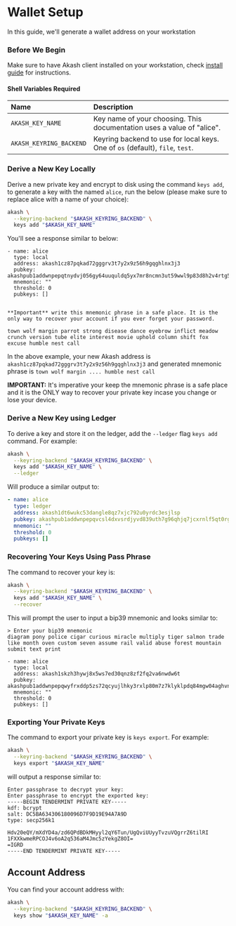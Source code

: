 # Wallet Setup

In this guide, we'll generate a wallet address on your workstation

### Before We Begin

Make sure to have Akash client installed on your workstation, check [install guide](install.md) for instructions.

#### Shell Variables Required

| Name | Description |
| :--- | :--- |
| `AKASH_KEY_NAME` | Key name of your choosing.  This documentation uses a value of "alice". |
| `AKASH_KEYRING_BACKEND` | Keyring backend to use for local keys.  One of `os` \(default\), `file`, `test`. |

### Derive a New Key Locally

Derive a new private key and encrypt to disk using the command `keys add`, to generate a key with the named `alice`, run the below \(please make sure to replace alice with a name of your choice\):

```bash
akash \
  --keyring-backend "$AKASH_KEYRING_BACKEND" \
  keys add "$AKASH_KEY_NAME"
```

You'll see a response similar to below:

```text
- name: alice
  type: local
  address: akash1cz87pqkad72gggrv3t7y2x9z56h9gqghlnx3j3
  pubkey: akashpub1addwnpepqtnydvj056gy64uuquldq5yx7mr8ncmn3ut59wwl9p83d8h2v4rtg5xa3vn
  mnemonic: ""
  threshold: 0
  pubkeys: []


**Important** write this mnemonic phrase in a safe place. It is the only way to recover your account if you ever forget your password.

town wolf margin parrot strong disease dance eyebrow inflict meadow crunch version tube elite interest movie uphold column shift fox excuse humble nest call
```

In the above example, your new Akash address is `akash1cz87pqkad72gggrv3t7y2x9z56h9gqghlnx3j3` and generated mnemonic phrase is `town wolf margin .... humble nest call`

**IMPORTANT:** It's imperative your keep the mnemonic phrase is a safe place and it is the ONLY way to recover your private key incase you change or lose your device.

### Derive a New Key using Ledger

To derive a key and store it on the ledger, add the `--ledger` flag `keys add` command. For example:

```bash
akash \
  --keyring-backend "$AKASH_KEYRING_BACKEND" \
  keys add "$AKASH_KEY_NAME" \
  --ledger
```

Will produce a similar output to:

```yaml
- name: alice
  type: ledger
  address: akash1dt6wukc53dangle8qz7xjc792u0yrdc3esjlsp
  pubkey: akashpub1addwnpepqvcsl4dxvsrdjyvd839uth7g96qhjq7jcxrnlf5qt0rgchutwcp8wgp4yk9
  mnemonic: ""
  threshold: 0
  pubkeys: []
```

### Recovering Your Keys Using Pass Phrase

The command to recover your key is:

```bash
akash \
  --keyring-backend "$AKASH_KEYRING_BACKEND" \
  keys add "$AKASH_KEY_NAME" \
  --recover
```

This will prompt the user to input a bip39 mnemonic and looks similar to:

```text
> Enter your bip39 mnemonic
diagram pony police cigar curious miracle multiply tiger salmon trade like month oven custom seven assume rail valid abuse forest mountain submit text print

- name: alice
  type: local
  address: akash1skzh3hywj8x5ws7ed30qnz8zf2fq2va6nwdw6t
  pubkey: akashpub1addwnpepqwyfrxddp5zs72qcyujlhky3rxlp80m7z7klyklpdq84mgw04aghvnr5rtz
  mnemonic: ""
  threshold: 0
  pubkeys: []
```

### Exporting Your Private Keys

The command to export your private key is `keys export`. For example:

```bash
akash \
  --keyring-backend "$AKASH_KEYRING_BACKEND" \
  keys export "$AKASH_KEY_NAME"
```

will output a response similar to:

```text
Enter passphrase to decrypt your key:
Enter passphrase to encrypt the exported key:
-----BEGIN TENDERMINT PRIVATE KEY-----
kdf: bcrypt
salt: DC5BA634306180096D7F9D19E94A7A9D
type: secp256k1

Hdv20eQY/mXdYD4a/zd6QPdBDkMHyyl2qY6Tun/UgQviUUyyTvzuVQgrrZ6tilRI
1FXXkwmeRPCOJ4v6oA2q536aM4Jmc5zYekgZ8OI=
=IGRD
-----END TENDERMINT PRIVATE KEY-----
```

## Account Address

You can find your account address with:

```bash
akash \
  --keyring-backend "$AKASH_KEYRING_BACKEND" \
  keys show "$AKASH_KEY_NAME" -a
```


